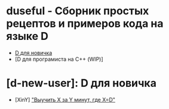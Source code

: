 # duseful - Сборник простых рецептов и примеров кода на языке D

* [D для новичка](#d-new-user)
* [D для програмиста на С++ (WIP)]


# [d-new-user]: D для новичка

* [XinY] ["Выучить X за Y минут, где X=D"](examples/xiny)

